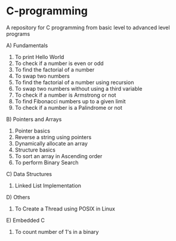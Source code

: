 # C-programming
A repository for C programming from basic level to advanced level programs

A) Fundamentals
   1) To print Hello World
   2) To check if a number is even or odd
   3) To find the factorial of a number
   4) To swap two numbers
   5) To find the factorial of a number using recursion
   6) To swap two numbers without using a third variable
   7) To check if a number is Armstrong or not
   8) To find Fibonacci numbers up to a given limit
   9) To check if a number is a Palindrome or not

B) Pointers and Arrays
   1) Pointer basics
   2) Reverse a string using pointers
   3) Dynamically allocate an array
   4) Structure basics
   5) To sort an array in Ascending order
   6) To perform Binary Search

C) Data Structures
   1) Linked List Implementation 

D) Others
   1) To Create a Thread using POSIX in Linux

E) Embedded C
   1) To count number of 1's in a binary
